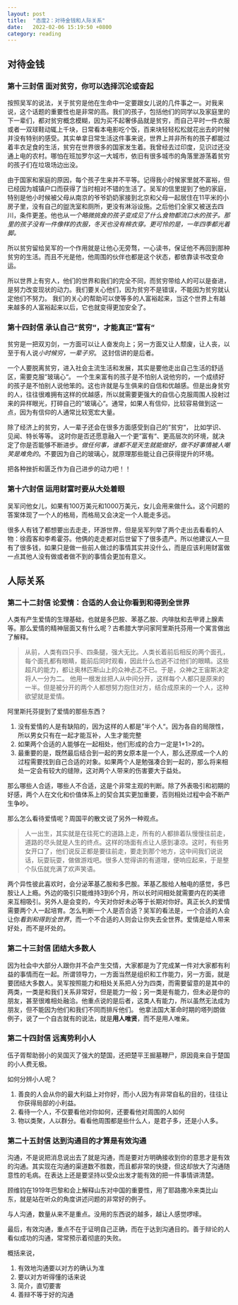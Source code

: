 ```yaml
---
layout: post
title:  "态度2：对待金钱和人际关系"
date:   2022-02-06 15:19:50 +0800
category: reading
---
```


## 对待金钱

### 第十三封信 面对贫穷，你可以选择沉沦或奋起

按照吴军的说法，关于贫穷是他在生命中一定要跟女儿说的几件事之一。对我来说，这个话题的重要性也是非常的高。我们的孩子，包括他们的同学以及家庭里的下一辈们，都对贫穷概念模糊，因为买不起奢侈品就是贫穷，而自己平时一件衣服或者一双球鞋动辄上千块，日常看本电影吃个饭，百来块轻轻松松就花出去的时候并没有特别的感受。其实单拿日常生活这件事来说，世界上并非所有的孩子都能过着丰衣足食的生活，贫穷在世界很多的国家发生着。我曾经去过印度，见识过还没通上电的农村。哪怕在班加罗尔这一大城市，依旧有很多城市的角落里游荡着贫穷的孩子们在垃圾场边出没。

由于国家和家庭的原因，每个孩子生来并不平等。记得我小时候家里就不富裕，但已经因为城镇户口而获得了当时相对不错的生活了。吴军的信里提到了他的家庭，特别是他小时候被父母从南京的爷爷奶奶家接到北京和父母一起居住在11平米的小房子里，没有自己的盥洗室和厕所，更没有淋浴设施。之后他们全家又被送去四川，条件更差。他也从*一个略微挑食的孩子变成见了什么食物都流口水的孩子。那里的孩子没有一件像样的衣服，冬天也没有棉衣穿。更可怜的是，一年四季都光着脚。*

所以贫穷留给吴军的一个作用就是让他心无旁骛，一心读书，保证他不再回到那种贫穷的生活。而且不光是他，他周围的伙伴也都是这个状态，都依靠读书改变命运。

所以世界上有穷人，他们的世界和我们的完全不同，而贫穷带给人的可以是奋进，是努力改变现状的动力。我们要关心他们，因为贫穷不是错误，不能因为贫穷就认定他们不努力。 我们的关心的帮助可以使等多的人富裕起来，当这个世界上有越来越多的人富裕起来以后，它也就变得更加安全了。

### 第十四封信 承认自己”贫穷“，才能真正”富有“

贫穷是一把双刃剑，一方面可以让人奋发向上；另一方面又让人颓废，让人丧，以至于有人说*小时候穷，一辈子穷*。 这封信讲的是后者。

一个人要脱离贫穷，进入社会主流生活和发展，其实是要他走出自己生活的舒适区，需要克服”玻璃心“。 一个生来富有的孩子是不怕别人说他穷的，一个成绩好的孩子是不怕别人说他笨的。这也许就是与生俱来的自信和优越感。但是出身贫穷的人，往往很难拥有这样的优越感，所以就需要更强大的自信心克服周围人投射过来的异样眼光，打碎自己的”玻璃心“。通常，如果人有信仰，比较容易做到这一点，因为有信仰的人通常比较宽宏大量。

除了经济上的贫穷，人一辈子还会在很多方面感受到自己的”贫穷“， 比如学识、见闻、特长等等。 这时你是否还愿意融入一个更”富有“、更高层次的环境，就决定了你是否能够不断进步。*做任何事，谁都不是天生就能做好，做不好事情被人嘲笑是难免的*。不要因为自己的玻璃心，就原理那些能让自己获得提升的环境。

把各种挫折和匮乏作为自己进步的动力吧！！

### 第十六封信 运用财富时要从大处着眼

吴军问他女儿，如果有100万美元和1000万美元，女儿会用来做什么。这个问题的答案体现了一个人的格局，而格局又会决定一个人能走多远。

很多人有钱了都想要出去走走，环游世界，但是吴军列举了两个走出去看看的人物：徐霞客和李希霍芬。他俩的走走都对后世留下了很多遗产。所以他建议人一旦有了很多钱，如果只是做一些前人做过的事情其实并没什么，而是应该利用财富做一点其他人没有做或者做不到的事情会更加有意义。

## 人际关系

### 第二十二封信 论爱情：合适的人会让你看到和得到全世界

人类有产生爱情的生理基础，也就是多巴胺、苯基乙胺、内啡肽和去甲肾上腺素等。那么爱情的精神层面又有什么呢？古希腊大学问家阿里斯托芬用一个寓言做出了解释。

>从前，人类有四只手、四条腿，强大无比。人类长着前后相反的两个面孔，每个面孔都有眼睛，能前后同时观看，因此什么也逃不过他们的眼睛。这些超凡的能力，都让奥林匹斯山上的众神忐忑不已。于是，众神之王宙斯决定将人一分为二。 他用一根发丝把人从中间分开，这样每个人都只是原来的一半。但是被分开的两个人都想努力抱住对方，结合成原来的一个人，这种欲望就是爱情。

阿里斯托芬提到了爱情的那些东西？

1. 没有爱情的人是有缺陷的，因为这样的人都是”半个人“。因为各自的局限性，所以男女只有在一起才能互补，人生才能完整
2. 如果两个合适的人能够在一起相处，他们形成的合力一定是1+1>2的。
3. 最重要的是，既然最后结合到一起的男女原本是一个人，那么还原成一个人的过程需要找到自己合适的对象。如果两个人是勉强凑合到一起的，那么将来相处一定会有较大的缝隙，这对两个人带来的伤害要大于益处。

那么哪些人合适，哪些人不合适，这是个非常主观的判断。除了外表吸引和初期的好感，两个人在文化和价值体系上的契合其实更加重要，否则相处过程中会不断产生争吵。

那么怎么看待爱情呢？周国平的散文说了另外一种观点。

> 人一出生，其实就是在往死亡的道路上走，所有的人都排着队慢慢往前走，道路的尽头就是人生的终点。这样的场面有点让人感到凄凉。这时，有些男女开口了，他们说反正都是要往前走，要走到那个地方，这中间我们说说话，玩耍玩耍，做做游戏吧。很多人觉得讲的有道理，便响应起来，于是整个队伍就充满了欢声笑语。  

两个异性彼此喜欢时，会分泌苯基乙胺和多巴胺。苯基乙胺给人触电的感觉，多巴胺让人上瘾。外边的吸引只能维持3到6个月，所以长时间相处就需要内在的美德来互相吸引。另外人是会变的，今天对你好未必等于长期对你好。真正长久的爱情需要两个人一起培育。怎么判断一个人是否合适？吴军的看法是，一个合适的人会让你*看到和得到全世界*，而一个不合适的人则会让你失去全世界。爱情是给人带来好处，而不是坏处的。

### 第二十三封信 团结大多数人

因为社会中大部分人跟你并不会产生交情，大家都是为了完成某一件对大家都有利益的事情而在一起。所谓领导力，一方面当然是组织和工作能力，另一方面，就是要团结大多数人。吴军按照能力和相处关系把人分为四类，而需要留意的是其中的两类，一类是和我们关系非常好，但是能力一般；另一类是有能力，但未必是你的朋友，甚至很难相处融洽。他重点说的是后者，这类人有能力，所以虽然无法成为朋友，但不能因为他们和我们不同而排斥他们。 他拿法国大革命时期的塔列朗做例子，说了一个自古就有的说法，就是**用人唯贤**，而不是用人唯亲。

### 第二十四封信 远离势利小人

伍子胥帮助弱小的吴国灭了强大的楚国，还把楚平王掘墓鞭尸，原因竟来自于楚国的小人费无极。

如何分辨小人呢？

1. 善良的人会从你的最大利益上对你好，而小人因为有非常自私的目的，往往让你获得局部的小利益。
2. 看待一个人，不仅要看他对你如何，还要看他对周围的人如何
3. 物以类聚，人以群分。看看他周围都是些什么人，是君子多，还是小人多。

### 第二十五封信 达到沟通目的才算是有效沟通

沟通，不是说把消息说出去了就是沟通，而是要对方明确接收到你的意思才是有效的沟通。其实现在沟通的渠道数不胜数，而且都非常的快捷，但这却放大了沟通随意性的毛病。在表达上还是要坚持以受众出发才能有效的把一件事情讲清楚。

顾维钧在1919年巴黎和会上解释山东对中国的重要性，用了耶路撒冷来类比山东，就是站在听众的角度讲述问题的非常好的例子。

与人沟通，数量从来不是重点。没用的东西说的越多，越让人感觉啰嗦。

最后，有效沟通，重点不在于证明自己正确，而在于达到沟通目的。善于辩论的人看似成功的沟通，常常预示着彻底的失败。

概括来说，

1. 有效地沟通要以对方的确认为准
2. 要以对方听得懂的话来说
3. 简介，直切要害
4. 善辩不等于好的沟通

